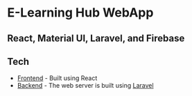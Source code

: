# E-Learning Hub  WebApp
## React, Material UI, Laravel, and Firebase

## Tech

- [Frontend] - Built using React
- [Backend] - The web server is built using [Laravel]

[//]: # (These are reference links used in the body of this note and get stripped out when the markdown processor does its job. There is no need to format nicely because it shouldn't be seen. Thanks SO - http://stackoverflow.com/questions/4823468/store-comments-in-markdown-syntax)

   [Frontend]: <https://github.com/HaidarAliN/E-learning-Hub-Frontend.git>
   [Backend]: <https://github.com/HaidarAliN/E-learning-Hub-server.git>
   [Laravel]: <https://laravel.com/>
